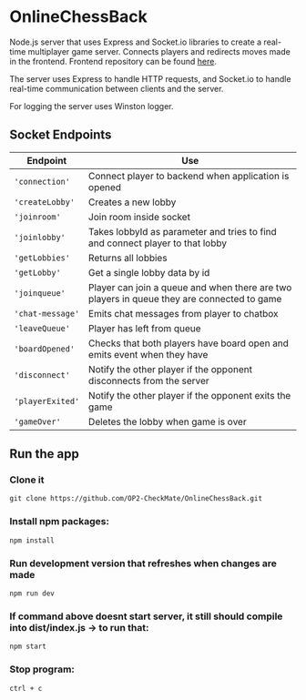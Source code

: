 # OnlineChessBack

Node.js server that uses Express and Socket.io libraries to create a real-time multiplayer game server. Connects players and redirects moves made in the frontend. Frontend repository can be found [here](https://github.com/OP2-CheckMate/OnlineChessFront).

The server uses Express to handle HTTP requests, and Socket.io to handle real-time communication between clients and the server.

For logging the server uses Winston logger.

## Socket Endpoints
| Endpoint | Use |
| -------- | --- |
| ``'connection'`` | Connect player to backend when application is opened |
| ``'createLobby'`` | Creates a new lobby |
|``'joinroom'`` | Join room inside socket |
|``'joinlobby'`` | Takes lobbyId as parameter and tries to find and connect player to that lobby |
|``'getLobbies'`` | Returns all lobbies |
|``'getLobby'`` | Get a single lobby data by id |
|``'joinqueue'`` | Player can join a queue and when there are two players in queue they are connected to game |
|``'chat-message'`` | Emits chat messages from player to chatbox |
|``'leaveQueue'`` | Player has left from queue |
|``'boardOpened'`` | Checks that both players have board open and emits event when they have |
|``'disconnect'`` | Notify the other player if the opponent disconnects from the server |
|``'playerExited'`` | Notify the other player if the opponent exits the game |
|``'gameOver'`` | Deletes the lobby when game is over |

## Run the app
### Clone it
``git clone https://github.com/OP2-CheckMate/OnlineChessBack.git``
### Install npm packages:
``npm install``
### Run development version that refreshes when changes are made
``npm run dev``
### If command above doesnt start server, it still should compile into dist/index.js -> to run that:
``npm start``
### Stop program:
``ctrl + c``
